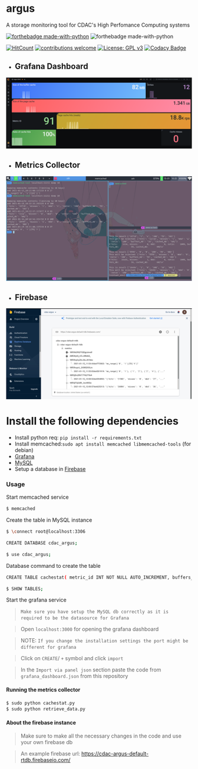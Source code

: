 # argus
A storage monitoring tool for CDAC's High Perfomance Computing systems

[![forthebadge made-with-python](http://ForTheBadge.com/images/badges/made-with-python.svg)](https://www.python.org/)
![forthebadge made-with-python](https://forthebadge.com/images/badges/powered-by-black-magic.svg)

[![HitCount](http://hits.dwyl.com/sakshatshinde/argus.svg)](http://hits.dwyl.com/sakshatshinde/argus)
[![contributions welcome](https://img.shields.io/badge/contributions-welcome-brightgreen.svg?style=flat)](https://github.com/dwyl/esta/issues) 
[![License: GPL v3](https://img.shields.io/badge/License-GPLv3-blue.svg)](https://www.gnu.org/licenses/gpl-3.0)
[![Codacy Badge](https://api.codacy.com/project/badge/Grade/ea81086bdefa4876a38f68fe3a2942bb)](https://app.codacy.com/manual/sakshatshinde/argus?utm_source=github.com&utm_medium=referral&utm_content=sakshatshinde/argus&utm_campaign=Badge_Grade_Settings)

- ## Grafana Dashboard
![Image](grafana_argus_cdac.png)

- ## Metrics Collector
![Image](metrics_collector.png)

- ## Firebase
![Image](remote_db_cdac_argus.png)

# Install the following dependencies
  - Install python req: `pip install -r requirements.txt`
  - Install memcached:`sudo apt install memcached libmemcached-tools` (for debian)
  -  [Grafana](https://grafana.com/docs/grafana/latest/installation/)
  -  [MySQL](https://dev.mysql.com/downloads/installer/)
  - Setup a database in [Firebase](https://firebase.google.com/)
  
### Usage

Start memcached service
```sh
$ memcached
```

Create the table in MySQL instance
```sh 
$ \connect root@localhost:3306
```

```sh
CREATE DATABASE cdac_argus;
```

```sh 
$ use cdac_argus;
```
Database command to create the table
```sh
CREATE TABLE cachestat( metric_id INT NOT NULL AUTO_INCREMENT, buffers_mb INT NOT NULL, cached_mb INT NOT NULL, hits INT NOT NULL, mbd INT NOT NULL, misses INT NOT NULL, ratio INT NOT NULL, PRIMARY KEY ( metric_id ) );
```

```sh
$ SHOW TABLES;
```

Start the grafana service
> `Make sure you have setup the MySQL db correctly as it is required to be the datasource for Grafana`

> Open `localhost:3000` for opening the grafana dashboard

> NOTE: `If you change the installation settings the port might be different for grafana`

> Click on `CREATE`/ `+` symbol and click `import`

> In the `Import via panel json` section paste the code from `grafana_dashboard.json` from this repository

#### Running the metrics collector
```sh
$ sudo python cachestat.py
$ sudo python retrieve_data.py
```

#### About the firebase instance

> Make sure to make all the necessary changes in the code and use your own firebase db

> An example firebase url: https://cdac-argus-default-rtdb.firebaseio.com/


